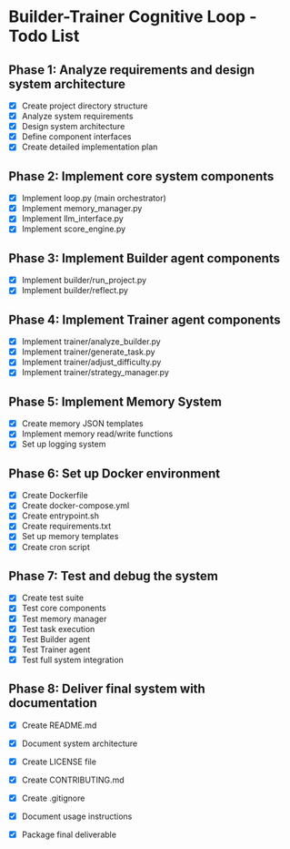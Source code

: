 # Builder-Trainer Cognitive Loop - Todo List

## Phase 1: Analyze requirements and design system architecture
- [x] Create project directory structure
- [x] Analyze system requirements
- [x] Design system architecture
- [x] Define component interfaces
- [x] Create detailed implementation plan

## Phase 2: Implement core system components
- [x] Implement loop.py (main orchestrator)
- [x] Implement memory_manager.py
- [x] Implement llm_interface.py
- [x] Implement score_engine.py

## Phase 3: Implement Builder agent components
- [x] Implement builder/run_project.py
- [x] Implement builder/reflect.py

## Phase 4: Implement Trainer agent components
- [x] Implement trainer/analyze_builder.py
- [x] Implement trainer/generate_task.py
- [x] Implement trainer/adjust_difficulty.py
- [x] Implement trainer/strategy_manager.py

## Phase 5: Implement Memory System
- [x] Create memory JSON templates
- [x] Implement memory read/write functions
- [x] Set up logging system

## Phase 6: Set up Docker environment
- [x] Create Dockerfile
- [x] Create docker-compose.yml
- [x] Create entrypoint.sh
- [x] Create requirements.txt
- [x] Set up memory templates
- [x] Create cron script

## Phase 7: Test and debug the system
- [x] Create test suite
- [x] Test core components
- [x] Test memory manager
- [x] Test task execution
- [x] Test Builder agent
- [x] Test Trainer agent
- [x] Test full system integration

## Phase 8: Deliver final system with documentation
- [x] Create README.md
- [x] Document system architecture
- [x] Create LICENSE file
- [x] Create CONTRIBUTING.md
- [x] Create .gitignore
- [x] Document usage instructions
- [x] Package final deliverable

